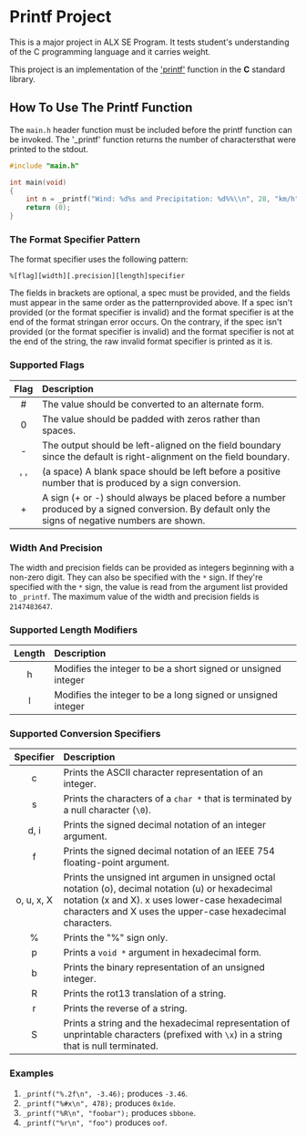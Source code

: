 # Printf Project

This is a major project in ALX SE Program. It tests student's understanding of the C programming language and it carries weight.

This project is an implementation of the ['printf'](https://www/tutorialpoint.com/c_standard_library/c_function_printf.htm) function in the __C__ standard library.

## How To Use The Printf Function 
The `main.h` header function must be included before the printf function can be invoked. The '_printf' function returns the number of charactersthat were printed to the stdout.

```c
#include "main.h"

int main(void)
{
    int n = _printf("Wind: %d%s and Precipitation: %d%%\\n", 28, "km/h", 0x1a);
    return (0);
}
```

### The Format Specifier Pattern

The format specifier uses the following pattern:
```
%[flag][width][.precision][length]specifier
```

The fields in brackets are optional, a spec must be provided, and the fields must appear in the same order as the patternprovided above. If a spec isn't provided (or the format specifier is invalid) and the format specifier is at the end of the format stringan error occurs. On the contrary, if the spec isn't provided (or the format specifier is invalid) and the format specifier is not at the end of the string, the raw invalid format specifier is printed as it is.

### Supported Flags

| Flag | Description |
|:---:|:---|
| # | The value should be converted to an alternate form. |
| 0 | The value should be padded with zeros rather than spaces. |
| - | The output should be left-aligned on the field boundary since the default is right-alignment on the field boundary. |
| ' ' | (a space) A blank space should be left before a positive number that is produced by a sign conversion. |
| + | A sign (+ or -) should always be placed before a number produced by a signed conversion. By default only the signs of negative numbers are shown. |

### Width And Precision

The width and precision fields can be provided as integers beginning with a non-zero digit. They can also be specified with the `*` sign. If they're specified with the `*` sign, the value is read from the argument list provided to `_printf`. The maximum value of the width and precision fields is `2147483647`.

### Supported Length Modifiers

| Length | Description |
|:---:|:---|
| h | Modifies the integer to be a short signed or unsigned integer |
| l | Modifies the integer to be a long signed or unsigned integer|

### Supported Conversion Specifiers

| Specifier | Description |
|:---:|:---|
| c | Prints the ASCII character representation of an integer. |
| s | Prints the characters of a `char *` that is terminated by a null character (`\0`). |
| d, i | Prints the signed decimal notation of an integer argument. |
| f | Prints the signed decimal notation of an IEEE 754 floating-point argument. |
| o, u, x, X | Prints the unsigned int argumen in unsigned octal notation (o), decimal notation (u) or hexadecimal notation (x and X). x uses lower-case hexadecimal characters and X uses the upper-case hexadecimal characters. |
| % | Prints the "%" sign only. |
| p | Prints a `void *` argument in hexadecimal form. |
| b | Prints the binary representation of an unsigned integer. |
| R | Prints the rot13 translation of a string. |
| r | Prints the reverse of a string. |
| S | Prints a string and the hexadecimal representation of unprintable characters (prefixed with `\x`) in a string that is null terminated. |

### Examples

1. `_printf("%.2f\n", -3.46);` produces `-3.46`.
2. `_printf("%#x\n", 478);` produces `0x1de`.
3. `_printf("%R\n", "foobar");` produces `sbbone`.
4. `_printf("%r\n", "foo")` produces `oof`.
